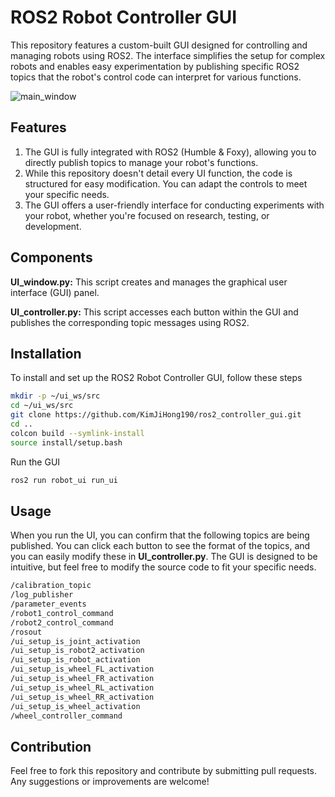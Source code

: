 # ROS2 Robot Controller GUI

This repository features a custom-built GUI designed for controlling and managing robots using ROS2. The interface simplifies the setup for complex robots and enables easy experimentation by publishing specific ROS2 topics that the robot's control code can interpret for various functions.

![main_window](https://github.com/user-attachments/assets/22c95f41-e9d6-4f9d-8821-e1625805cb1b)


## Features
1. The GUI is fully integrated with ROS2 (Humble & Foxy), allowing you to directly publish topics to manage your robot's functions.
2. While this repository doesn't detail every UI function, the code is structured for easy modification. You can adapt the controls to meet your specific needs.
3. The GUI offers a user-friendly interface for conducting experiments with your robot, whether you're focused on research, testing, or development.

## Components
**UI_window.py:** This script creates and manages the graphical user interface (GUI) panel.

**UI_controller.py:** This script accesses each button within the GUI and publishes the corresponding topic messages using ROS2.

## Installation
To install and set up the ROS2 Robot Controller GUI, follow these steps

```bash
mkdir -p ~/ui_ws/src
cd ~/ui_ws/src
git clone https://github.com/KimJiHong190/ros2_controller_gui.git
cd ..
colcon build --symlink-install
source install/setup.bash
```
Run the GUI
```bash
ros2 run robot_ui run_ui
```

## Usage
When you run the UI, you can confirm that the following topics are being published. You can click each button to see the format of the topics, and you can easily modify these in **UI_controller.py**. The GUI is designed to be intuitive, but feel free to modify the source code to fit your specific needs.


```bash
/calibration_topic
/log_publisher
/parameter_events
/robot1_control_command
/robot2_control_command
/rosout
/ui_setup_is_joint_activation
/ui_setup_is_robot2_activation
/ui_setup_is_robot_activation
/ui_setup_is_wheel_FL_activation
/ui_setup_is_wheel_FR_activation
/ui_setup_is_wheel_RL_activation
/ui_setup_is_wheel_RR_activation
/ui_setup_is_wheel_activation
/wheel_controller_command

```

## Contribution
Feel free to fork this repository and contribute by submitting pull requests. Any suggestions or improvements are welcome!
